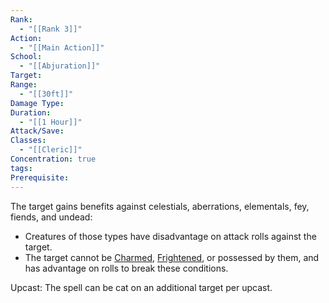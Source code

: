 ```yaml
---
Rank:
  - "[[Rank 3]]"
Action:
  - "[[Main Action]]"
School:
  - "[[Abjuration]]"
Target: 
Range:
  - "[[30ft]]"
Damage Type: 
Duration:
  - "[[1 Hour]]"
Attack/Save: 
Classes:
  - "[[Cleric]]"
Concentration: true
tags: 
Prerequisite:
---
```

The target gains benefits against celestials, aberrations, elementals, fey, fiends, and undead:

- Creatures of those types have disadvantage on attack rolls against the target.
- The target cannot be [Charmed](https://www.notion.so/Charmed-0db31730a0a240e1af8915e168283ee0?pvs=21), [Frightened](https://www.notion.so/Frightened-489e813459ee48649437a1006e3ae908?pvs=21), or possessed by them, and has advantage on rolls to break these conditions.

Upcast: The spell can be cat on an additional target per upcast.